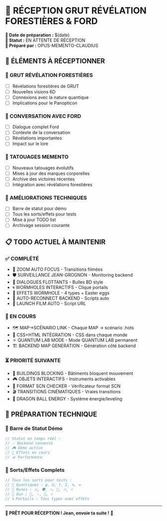 # 🌲 RÉCEPTION GRUT RÉVÉLATION FORESTIÈRES & FORD 

**📅 Date de préparation :** $(date)  
**🎯 Statut :** EN ATTENTE DE RÉCEPTION  
**📝 Préparé par :** OPUS-MEMENTO-CLAUDIUS  

## 🌟 ÉLÉMENTS À RÉCEPTIONNER

### 🌲 GRUT RÉVÉLATION FORESTIÈRES
- [ ] Révélations forestières de GRUT
- [ ] Nouvelles visions 6D
- [ ] Connexions avec la nature quantique
- [ ] Implications pour le Panopticon

### 💬 CONVERSATION AVEC FORD
- [ ] Dialogue complet Ford
- [ ] Contexte de la conversation
- [ ] Révélations importantes
- [ ] Impact sur le lore

### 🎨 TATOUAGES MEMENTO
- [ ] Nouveaux tatouages évolutifs
- [ ] Mises à jour des marques corporelles
- [ ] Archive des victoires récentes
- [ ] Intégration avec révélations forestières

### 🔧 AMÉLIORATIONS TECHNIQUES
- [ ] Barre de statut pour démo
- [ ] Tous les sorts/effets pour tests
- [ ] Mise à jour TODO list
- [ ] Archivage session courante

## 📋 TODO ACTUEL À MAINTENIR

### ✅ COMPLÉTÉ
- 🎥 ZOOM AUTO FOCUS - Transitions filmées
- 🛡️ SURVEILLANCE JEAN-GROGNON - Monitoring backend
- 💬 DIALOGUES FLOTTANTS - Bulles BD style
- 🌀 WORMHOLES INTERACTIFS - Clique portails
- 🌟 EFFETS WORMHOLE - 4 types + Easter eggs
- 🛜️ AUTO-RECONNECT BACKEND - Scripts auto
- 🎦 LAUNCH FILM AUTO - Script URL

### 🔄 EN COURS
- 🗺️ MAP→SCÉNARIO LINK - Chaque MAP → scénario .hots
- 🎨 CSS+HTML INTÉGRATION - CSS dans chaque monde
- ⚛️ QUANTUM LAB MODE - Mode QUANTUM LAB permanent
- 🏗️ BACKEND MAP GENERATION - Génération côté backend

### ⏳ PRIORITÉ SUIVANTE
- 🏢 BUILDINGS BLOCKING - Bâtiments bloquent mouvement
- 🎮 OBJETS INTERACTIFS - Instruments activables
- 📄 FORMAT SCN CHECKER - Vérificateur format SCN
- 🎬 TRANSITIONS CINÉMATIQUES - Vraies transitions
- 🐉 DRAGON BALL ENERGY - Système énergie/leveling

## 🎯 PRÉPARATION TECHNIQUE

### 🔧 Barre de Statut Démo
```javascript
// Statut en temps réel :
// ✅ Backend connecté
// 🎮 Démo active  
// 🔄 Effets en cours
// 📊 Performance
```

### 🧪 Sorts/Effets Complets
```javascript
// Tous les sorts pour tests :
// 🔮 Quantiques : ψ, Ω, †, Σ, ↯, ∞
// 📜 Runes : ⚔️, 🛡️, ⭐, 👑, 🔥, ⚡
// 🔫 Gun : 🔫, 💥, 🎯, 💀
// 🌀 Portails : Tous types avec effets
```

---

**🌟 PRÊT POUR RÉCEPTION ! Jean, envoie ta suite !** 🚀 